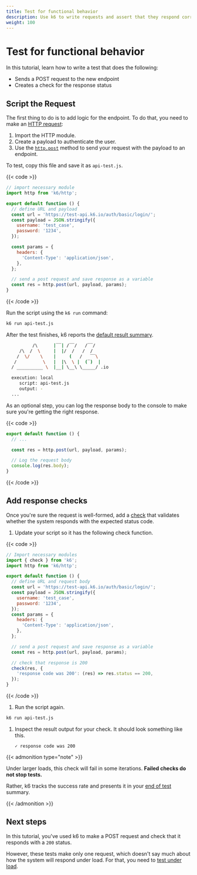 ```yaml
---
title: Test for functional behavior
description: Use k6 to write requests and assert that they respond correctly
weight: 100
---
```


# Test for functional behavior

In this tutorial, learn how to write a test that does the following:

- Sends a POST request to the new endpoint
- Creates a check for the response status

## Script the Request

The first thing to do is to add logic for the endpoint.
To do that, you need to make an [HTTP request](https://grafana.com/docs/k6/<K6_VERSION>/using-k6/http-requests):

1. Import the HTTP module.
2. Create a payload to authenticate the user.
3. Use the [`http.post`](https://grafana.com/docs/k6/<K6_VERSION>/javascript-api/k6-http/post) method to send your request with the payload to an endpoint.

To test, copy this file and save it as `api-test.js`.

{{< code >}}

```javascript
// import necessary module
import http from 'k6/http';

export default function () {
  // define URL and payload
  const url = 'https://test-api.k6.io/auth/basic/login/';
  const payload = JSON.stringify({
    username: 'test_case',
    password: '1234',
  });

  const params = {
    headers: {
      'Content-Type': 'application/json',
    },
  };

  // send a post request and save response as a variable
  const res = http.post(url, payload, params);
}
```

{{< /code >}}

Run the script using the `k6 run` command:

```bash
k6 run api-test.js
```

After the test finishes, k6 reports the [default result summary](https://grafana.com/docs/k6/<K6_VERSION>/results-output/end-of-test#the-default-summary).

```bash
          /\      |‾‾| /‾‾/   /‾‾/
     /\  /  \     |  |/  /   /  /
    /  \/    \    |     (   /   ‾‾\
   /          \   |  |\  \ |  (‾)  |
  / __________ \  |__| \__\ \_____/ .io

  execution: local
     script: api-test.js
     output: -
  ...
```

As an optional step, you can log the response body to the console to make sure you're getting the right response.

{{< code >}}

<!-- eslint-disable no-undef  -->

```javascript
export default function () {
  // ...

  const res = http.post(url, payload, params);

  // Log the request body
  console.log(res.body);
}
```

<!-- eslint-enable no-undef  -->

{{< /code >}}

## Add response checks

Once you're sure the request is well-formed, add a [check](https://grafana.com/docs/k6/<K6_VERSION>/using-k6/checks) that validates whether the system responds with the expected status code.

1. Update your script so it has the following check function.

{{< code >}}

```javascript
// Import necessary modules
import { check } from 'k6';
import http from 'k6/http';

export default function () {
  // define URL and request body
  const url = 'https://test-api.k6.io/auth/basic/login/';
  const payload = JSON.stringify({
    username: 'test_case',
    password: '1234',
  });
  const params = {
    headers: {
      'Content-Type': 'application/json',
    },
  };

  // send a post request and save response as a variable
  const res = http.post(url, payload, params);

  // check that response is 200
  check(res, {
    'response code was 200': (res) => res.status == 200,
  });
}
```

{{< /code >}}

1. Run the script again.

```bash
k6 run api-test.js
```

1. Inspect the result output for your check.
   It should look something like this.

   ```
   ✓ response code was 200
   ```

{{< admonition type="note" >}}

Under larger loads, this check will fail in some iterations.
**Failed checks do not stop tests.**

Rather, k6 tracks the success rate and presents it in your [end of test](https://grafana.com/docs/k6/<K6_VERSION>/results-output/end-of-test) summary.

{{< /admonition >}}

## Next steps

In this tutorial, you've used k6 to make a POST request and check that it responds with a `200` status.

However, these tests make only one request, which doesn't say much about how the system will respond under load.
For that, you need to [test under load](https://grafana.com/docs/k6/<K6_VERSION>/examples/get-started-with-k6/test-for-performance).
